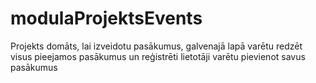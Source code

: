 # modulaProjektsEvents

Projekts domāts, lai izveidotu pasākumus, galvenajā lapā varētu redzēt visus pieejamos pasākumus un reģistrēti lietotāji varētu pievienot savus pasākumus
